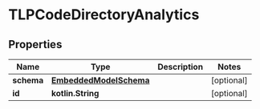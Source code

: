 
# TLPCodeDirectoryAnalytics

## Properties
Name | Type | Description | Notes
------------ | ------------- | ------------- | -------------
**schema** | [**EmbeddedModelSchema**](EmbeddedModelSchema.md) |  |  [optional]
**id** | **kotlin.String** |  |  [optional]



